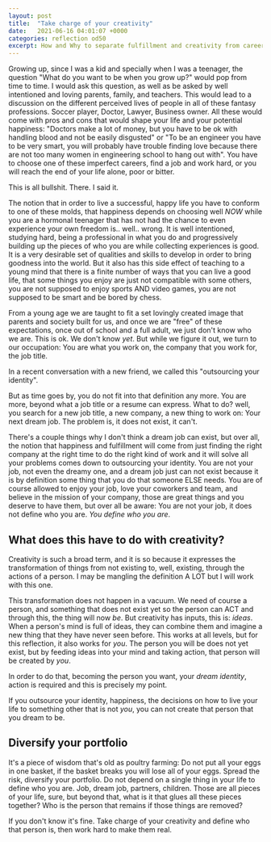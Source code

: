 ```yaml
---
layout: post
title:  "Take charge of your creativity"
date:   2021-06-16 04:01:07 +0000
categories: reflection od50
excerpt: How and Why to separate fulfillment and creativity from career and work
---
```

Growing up, since I was a kid and specially when I was a teenager, the question "What do you want to be when you grow up?" would pop from time to time.
I would ask this question, as well as be asked by well intentioned and loving parents, family, and teachers. This would lead to a discussion on the different
perceived lives of people in all of these fantasy professions. Soccer player, Doctor, Lawyer, Business owner. All these would come with pros and cons that
would shape your life and your potential happiness: "Doctors make a lot of money, but you have to be ok with handling blood and not be easily disgusted" or
"To be an engineer you have to be very smart, you will probably have trouble finding love because there are not too many women in engineering school to hang out with". You have to choose one of these imperfect careers, find a job and work hard, or you will reach the end of your life alone, poor or bitter.

This is all bullshit. There. I said it.

The notion that in order to live a successful, happy life you have to conform to one of these molds, that happiness depends on choosing well _NOW_ while you are a
hormonal teenager that has not had the chance to even experience your own freedom is.. well.. wrong. It is well intentioned, studying hard, being a professional in what you
do and progressively building up the pieces of who you are while collecting experiences is good. It is a very desirable set of qualities and skills to develop in order to bring
goodness into the world. But it also has this side effect of teaching to a young  mind that there is a finite number of ways that you can live a good life, that some things you
enjoy are just not compatible with some others, you are not supposed to enjoy sports AND video games, you are not supposed to be smart and be bored by chess.

From a young age we are taught to fit a set lovingly created image that parents and society built for us, and once we are "free" of these expectations, once out of school and
a full adult, we just don't know who we are. This is ok. We don't know _yet_. But while we figure it out, we turn to our occupation: You are what you work on, the company that you work for, the job title.

In a recent conversation with a new friend, we called this "outsourcing your identity". 

But as time goes by, you do not fit into that definition any more. You are more, beyond what a job title or a resume can express. What to do? well, you search for a new job title, a new company, a new thing to work on: Your next dream job. The problem is, it does not exist, it can't.

There's a couple things why I don't think a dream job can exist, but over all, the notion that happiness and fulfillment will come from just finding the right company at the right time to do the right kind of work and it will solve all your problems comes down to outsourcing your identity. You are not your job, not even the dreamy one, and a dream job just can not exist because it is by definition some thing that you do that someone ELSE needs. You are of course allowed to enjoy your job, love your coworkers and team, and believe in the mission of your company, those are great things and you deserve to have them, but over all be aware: You are not your job, it does not define who you are. _You define who you are_.

## What does this have to do with creativity?

Creativity is such a broad term, and it is so because it expresses the transformation of things from not existing to, well, existing, through the actions of a person. I may be mangling the definition A LOT but I will work with this one.

This transformation does not happen in a vacuum. We need of course a person, and something that does not exist yet so the person can ACT and through this, the thing will now _be_.
But creativity has inputs, this is: _ideas_. When a person's mind is full of ideas, they can combine them and imagine a new thing that they have never seen before. This works at all
levels, but for this reflection, it also works for _you_. The person you will be does not yet exist, but by feeding ideas into your mind and taking action, that person will be created by _you_.

In order to do that, becoming the person you want, your _dream identity_, action is required and this is precisely my point.

If you outsource your identity, happiness, the decisions on how to live your life to something other that is not _you_, you can not create that person that you dream to be.

## Diversify your portfolio

It's a piece of wisdom that's old as poultry farming: Do not put all your eggs in one basket, if the basket breaks you will lose all of your eggs. Spread the risk, diversify your
portfolio. Do not depend on a single thing in your life to define who you are. Job, dream job, partners, children. Those are all pieces of your life, sure, but beyond that, what is it that glues all these pieces together? Who is the person that remains if those things are removed? 

If you don't know it's fine. Take charge of your creativity and define who that person is, then work hard to make them real.